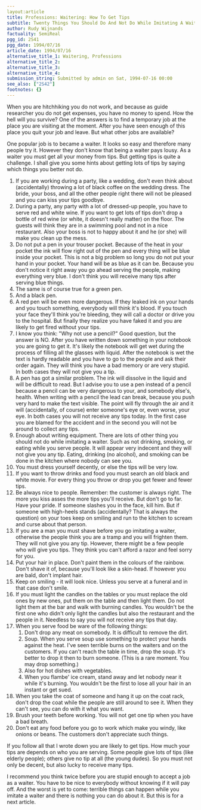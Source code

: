 ```yaml
---
layout:article
title: Professions: Waitering: How To Get Tips
subtitle: Twenty Things You Should Do And Not Do While Imitating A Waiter
author: Rudy Wijnands
factuality: SemiReal
pgg_id: 2S41
pgg_date: 1994/07/16
article_date: 1994/07/16
alternative_title_1: Waitering, Professions
alternative_title_2: 
alternative_title_3: 
alternative_title_4: 
submission_string: Submitted by admin on Sat, 1994-07-16 00:00
see_also: ["2S42"]
footnotes: {}
---
```

<div>
<p>When you are hitchhiking you do not work, and because as guide researcher you do not get expenses, you have no money to spend. How the hell will you survive? One of the answers is to find a temporary job at the place you are visiting at the moment. After you have seen enough of this place you quit your job and leave. But what other jobs are available?</p>
<p>One popular job is to became a waiter. It looks so easy and therefore many people try it. However they don't know that being a waiter pays lousy. As a waiter you must get all your money from tips. But getting tips is quite a challenge. I shall give you some hints about getting lots of tips by saying which things you better not do.</p>
<ol>
<li value="1">If you are working during a party, like a wedding, don't even think about (accidentally) throwing a lot of black coffee on the wedding dress. The bride, your boss, and all the other people right there will not be pleased and you can kiss your tips goodbye.</li>
<li value="2">During a party, any party with a lot of dressed-up people, you have to serve red and white wine. If you want to get lots of tips don't drop a bottle of red wine (or white, it doesn't really matter) on the floor. The guests will think they are in a swimming pool and not in a nice restaurant. Also your boss is not to happy about it and he (or she) will make you clean up the mess.</li>
<li value="3">Do not put a pen in your trouser pocket. Because of the heat in your pocket the ink will flow right out of the pen and every thing will be blue inside your pocket. This is not a big problem so long you do not put your hand in your pocket. Your hand will be as blue as it can be. Because you don't notice it right away you go ahead serving the people, making everything very blue. I don't think you will receive many tips after serving blue things.</li>
<li value="4">The same is of course true for a green pen.</li>
<li value="5">And a black pen.</li>
<li value="6">A red pen will be even more dangerous. If they leaked ink on your hands and you touch something, everybody will think it's blood. If you touch your face they'll think you're bleeding, they will call a doctor or drive you to the hospital. But finally they realize you have faked it and you are likely to get fired without your tips.</li>
<li value="7">I know you think: "Why not use a pencil?" Good question, but the answer is NO. After you have written down something in your notebook you are going to get it. It's likely the notebook will get wet during the process of filling all the glasses with liquid. After the notebook is wet the text is hardly readable and you have to go to the people and ask their order again. They will think you have a bad memory or are very stupid. In both cases they will not give you a tip.</li>
<li value="8">A pen has got a similar problem. The ink will dissolve in the liquid and will be difficult to read. But I advise you to use a pen instead of a pencil because a pencil can be very dangerous to your, and somebody else's, health. When writing with a pencil the lead can break, because you push very hard to make the text visible. The point will fly through the air and it will (accidentally, of course) enter someone's eye or, even worse, your eye. In both cases you will not receive any tips today. In the first case you are blamed for the accident and in the second you will not be around to collect any tips.</li>
<li value="9">Enough about writing equipment. There are lots of other thing you should not do while imitating a waiter. Such as not drinking, smoking, or eating while you serve people. It will appear very indecent and they will not give you any tip. Eating, drinking (no alcohol), and smoking can be done in the kitchen where nobody can see you.</li>
<li value="10">You must dress yourself decently, or else the tips will be very low.</li>
<li value="11">If you want to throw drinks and food you must search an old black and white movie. For every thing you throw or drop you get fewer and fewer tips.</li>
<li value="12">Be always nice to people. Remember: the customer is always right. The more you kiss asses the more tips you'll receive. But don't go to far. Have your pride. If someone slashes you in the face, kill him. But if someone with high-heels stands (accidentally? That is always the question) on your toes keep on smiling and run to the kitchen to scream and curse about that person.</li>
<li value="13">If you are a man you must shave before you go imitating a waiter, otherwise the people think you are a tramp and you will frighten them. They will not give you any tip. However, there might be a few people who will give you tips. They think you can't afford a razor and feel sorry for you.</li>
<li value="14">Put your hair in place. Don't paint them in the colours of the rainbow. Don't shave it of, because you'll look like a skin-head. If however you are bald, don't implant hair.</li>
<li value="15">Keep on smiling - it will look nice. Unless you serve at a funeral and in that case don't smile.</li>
<li value="16">If you must light the candles on the tables or you must replace the old ones by new ones, put them on the table and then light them. Do not light them at the bar and walk with burning candles. You wouldn't be the first one who didn't only light the candles but also the restaurant and the people in it. Needless to say you will not receive any tips that day.</li>
<li value="17">When you serve food be ware of the following things:
<ol>
<li value="1">Don't drop any meat on somebody. It is difficult to remove the dirt.</li>
<li value="2">Soup. When you serve soup use something to protect your hands against the heat. I've seen terrible burns on the waiters and on the customers. If you can't reach the table in time, drop the soup. It's better to drop it then to burn someone. (This is a rare moment. You may drop something.)</li>
<li value="3">Also for hot dishes with vegetables.</li>
<li value="4">When you flambe' ice cream, stand away and let nobody near it while it's burning. You wouldn't be the first to lose all your hair in an instant or get sued.</li>
</ol>
</li>
<li value="18">When you take the coat of someone and hang it up on the coat rack, don't drop the coat while the people are still around to see it. When they can't see, you can do with it what you want.</li>
<li value="19">Brush your teeth before working. You will not get one tip when you have a bad breath.</li>
<li value="20">Don't eat any food before you go to work which make you windy, like onions or beans. The customers don't appreciate such things.</li>
</ol>
<p>If you follow all that I wrote down you are likely to get tips. How much your tips are depends on who you are serving. Some people give lots of tips (like elderly people); others give no tip at all (the young dudes). So you must not only be decent, but also lucky to receive many tips.</p>
<p>I recommend you think twice before you are stupid enough to accept a job as a waiter. You have to be nice to everybody without knowing if it will pay off. And the worst is yet to come: terrible things can happen while you imitate a waiter and there is nothing you can do about it. But this is for a next article.</p>
</div>
